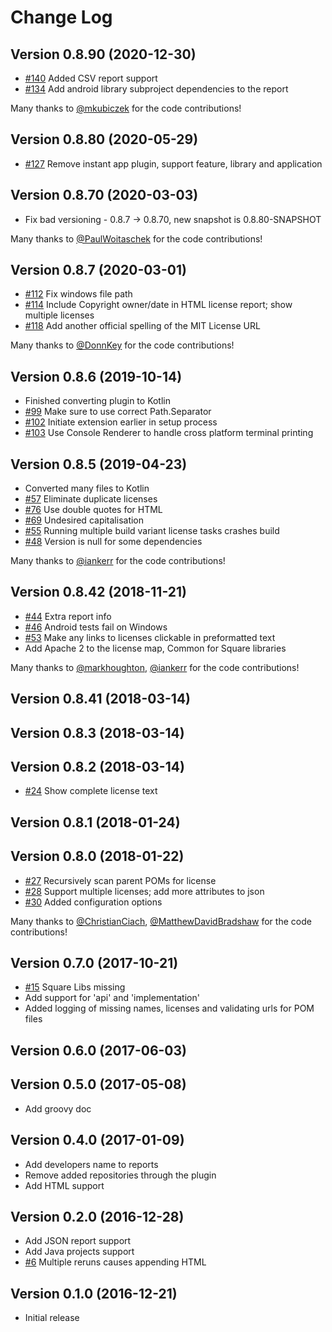 # Change Log

## Version 0.8.90  (2020-12-30)
 * [#140](https://github.com/jaredsburrows/gradle-license-plugin/pull/140) Added CSV report support
 * [#134](https://github.com/jaredsburrows/gradle-license-plugin/pull/134) Add android library subproject dependencies to the report

  Many thanks to
  [@mkubiczek](https://github.com/mkubiczek)
  for the code contributions!

## Version 0.8.80  (2020-05-29)
 * [#127](https://github.com/jaredsburrows/gradle-license-plugin/pull/127) Remove instant app plugin, support feature, library and application

## Version 0.8.70  (2020-03-03)
 * Fix bad versioning - 0.8.7 -> 0.8.70, new snapshot is 0.8.80-SNAPSHOT

  Many thanks to
  [@PaulWoitaschek](https://github.com/PaulWoitaschek)
  for the code contributions!

## Version 0.8.7  (2020-03-01)
 * [#112](https://github.com/jaredsburrows/gradle-license-plugin/pull/112) Fix windows file path
 * [#114](https://github.com/jaredsburrows/gradle-license-plugin/pull/114) Include Copyright owner/date in HTML license report; show multiple licenses
 * [#118](https://github.com/jaredsburrows/gradle-license-plugin/pull/118) Add another official spelling of the MIT License URL

  Many thanks to
  [@DonnKey](https://github.com/DonnKey)
  for the code contributions!

## Version 0.8.6  (2019-10-14)
 * Finished converting plugin to Kotlin
 * [#99](https://github.com/jaredsburrows/gradle-license-plugin/pull/99) Make sure to use correct Path.Separator
 * [#102](https://github.com/jaredsburrows/gradle-license-plugin/pull/102) Initiate extension earlier in setup process
 * [#103](https://github.com/jaredsburrows/gradle-license-plugin/pull/103) Use Console Renderer to handle cross platform terminal printing

## Version 0.8.5  (2019-04-23)
 
 * Converted many files to Kotlin
 * [#57](https://github.com/jaredsburrows/gradle-license-plugin/pull/57) Eliminate duplicate licenses
 * [#76](https://github.com/jaredsburrows/gradle-license-plugin/pull/76) Use double quotes for HTML
 * [#69](https://github.com/jaredsburrows/gradle-license-plugin/pull/69) Undesired capitalisation
 * [#55](https://github.com/jaredsburrows/gradle-license-plugin/pull/55) Running multiple build variant license tasks crashes build
 * [#48](https://github.com/jaredsburrows/gradle-license-plugin/pull/48) Version is null for some dependencies

  Many thanks to
  [@iankerr](https://github.com/iankerr)
  for the code contributions!

## Version 0.8.42 (2018-11-21)

 * [#44](https://github.com/jaredsburrows/gradle-license-plugin/pull/44) Extra report info
 * [#46](https://github.com/jaredsburrows/gradle-license-plugin/pull/46) Android tests fail on Windows
 * [#53](https://github.com/jaredsburrows/gradle-license-plugin/pull/53) Make any links to licenses clickable in preformatted text 
 * Add Apache 2 to the license map, Common for Square libraries
 
  Many thanks to
  [@markhoughton](https://github.com/markhoughton),
  [@iankerr](https://github.com/iankerr)
  for the code contributions!

## Version 0.8.41 (2018-03-14)
## Version 0.8.3  (2018-03-14)
## Version 0.8.2  (2018-03-14)

 * [#24](https://github.com/jaredsburrows/gradle-license-plugin/issues/24) Show complete license text

## Version 0.8.1  (2018-01-24)
## Version 0.8.0  (2018-01-22)

 * [#27](https://github.com/jaredsburrows/gradle-license-plugin/pull/27) Recursively scan parent POMs for license
 * [#28](https://github.com/jaredsburrows/gradle-license-plugin/pull/29) Support multiple licenses; add more attributes to json
 * [#30](https://github.com/jaredsburrows/gradle-license-plugin/pull/30) Added configuration options
 
 Many thanks to
 [@ChristianCiach](https://github.com/ChristianCiach),
 [@MatthewDavidBradshaw](https://github.com/MatthewDavidBradshaw)
 for the code contributions!

## Version 0.7.0  (2017-10-21)

 * [#15](https://github.com/jaredsburrows/gradle-license-plugin/issues/15) Square Libs missing
 * Add support for 'api' and 'implementation'
 * Added logging of missing names, licenses and validating urls for POM files

## Version 0.6.0  (2017-06-03)

## Version 0.5.0  (2017-05-08)

 * Add groovy doc

## Version 0.4.0  (2017-01-09)

 * Add developers name to reports
 * Remove added repositories through the plugin
 * Add HTML support

## Version 0.2.0  (2016-12-28)

 * Add JSON report support
 * Add Java projects support
 * [#6](https://github.com/jaredsburrows/gradle-spoon-plugin/pull/6) Multiple reruns causes appending HTML

## Version 0.1.0  (2016-12-21)

* Initial release
